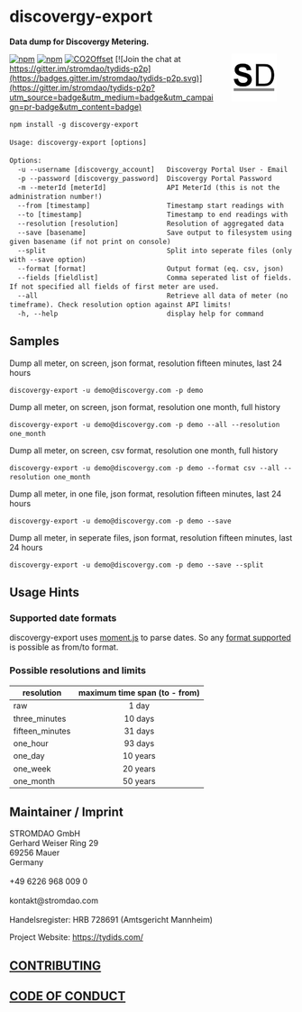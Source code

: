 # discovergy-export

<a href="https://stromdao.de/" target="_blank" title="STROMDAO - Digital Energy Infrastructure"><img src="./static/stromdao.png" align="right" height="85px" hspace="30px" vspace="30px"></a>

**Data dump for Discovergy Metering.**

[![npm](https://img.shields.io/npm/dt/discovergy-export.svg)](https://www.npmjs.com/package/discovergy-export)
[![npm](https://img.shields.io/npm/v/discovergy-export.svg)](https://www.npmjs.com/package/discovergy-export)
[![CO2Offset](https://api.corrently.io/v2.0/ghgmanage/statusimg?host=discovergy-export&svg=1)](https://co2offset.io/badge.html?host=discovergy-export)
[![Join the chat at https://gitter.im/stromdao/tydids-p2p](https://badges.gitter.im/stromdao/tydids-p2p.svg)](https://gitter.im/stromdao/tydids-p2p?utm_source=badge&utm_medium=badge&utm_campaign=pr-badge&utm_content=badge)




```
npm install -g discovergy-export

Usage: discovergy-export [options]

Options:
  -u --username [discovergy_account]   Discovergy Portal User - Email
  -p --password [discovergy_password]  Discovergy Portal Password
  -m --meterId [meterId]               API MeterId (this is not the administration number!)
  --from [timestamp]                   Timestamp start readings with
  --to [timestamp]                     Timestamp to end readings with
  --resolution [resolution]            Resolution of aggregated data
  --save [basename]                    Save output to filesystem using given basename (if not print on console)
  --split                              Split into seperate files (only with --save option)
  --format [format]                    Output format (eq. csv, json)
  --fields [fieldlist]                 Comma seperated list of fields. If not specified all fields of first meter are used.
  --all                                Retrieve all data of meter (no timeframe). Check resolution option against API limits!
  -h, --help                           display help for command
```

## Samples

Dump all meter, on screen, json format, resolution fifteen minutes, last 24 hours
```
discovergy-export -u demo@discovergy.com -p demo
```

Dump all meter, on screen, json format, resolution one month, full history
```
discovergy-export -u demo@discovergy.com -p demo --all --resolution one_month
```

Dump all meter, on screen, csv format, resolution one month, full history
```
discovergy-export -u demo@discovergy.com -p demo --format csv --all --resolution one_month
```

Dump all meter, in one file, json format, resolution fifteen minutes, last 24 hours
```
discovergy-export -u demo@discovergy.com -p demo --save
```

Dump all meter, in seperate files, json format, resolution fifteen minutes, last 24 hours
```
discovergy-export -u demo@discovergy.com -p demo --save --split
```

## Usage Hints

### Supported date formats
discovergy-export uses [moment.js](https://momentjs.com/) to parse dates. So any [format supported](https://momentjs.com/docs/#/parsing/) is possible as from/to format.

### Possible resolutions and limits

| resolution   |      maximum time span (to - from)      |
|----------|:-------------:|
| raw |  1 day |
| three_minutes |  10 days |
| fifteen_minutes | 31 days |
| one_hour |  93 days |
| one_day |  10 years |
| one_week |  20 years |
| one_month |  50 years |

## Maintainer / Imprint

<addr>
STROMDAO GmbH  <br/>
Gerhard Weiser Ring 29  <br/>
69256 Mauer  <br/>
Germany  <br/>
  <br/>
+49 6226 968 009 0  <br/>
  <br/>
kontakt@stromdao.com  <br/>
  <br/>
Handelsregister: HRB 728691 (Amtsgericht Mannheim)
</addr>

Project Website: https://tydids.com/

## [CONTRIBUTING](https://github.com/energychain/tydids-p2p/blob/main/CONTRIBUTING.md)

## [CODE OF CONDUCT](https://github.com/energychain/tydids-p2p/blob/main/CODE_OF_CONDUCT.md)
